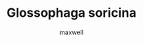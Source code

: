 ---
layout: post
author: maxwell
title: Glossophaga soricina
description: 
tags: []
image: 
  feature: 
  credit: 
  creditlink: 
permalink: glossophaga-soricina
---